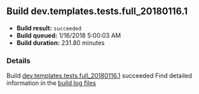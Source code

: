 ## Build dev.templates.tests.full_20180116.1
- **Build result:** `succeeded`
- **Build queued:** 1/16/2018 5:00:03 AM
- **Build duration:** 231.80 minutes
### Details
Build [dev.templates.tests.full_20180116.1](https://winappstudio.visualstudio.com/web/build.aspx?pcguid=a4ef43be-68ce-4195-a619-079b4d9834c2&builduri=vstfs%3a%2f%2f%2fBuild%2fBuild%2f24688) succeeded
Find detailed information in the [build log files](https://uwpctdiags.blob.core.windows.net/buildlogs/dev.templates.tests.full_20180116.1_logs.zip)
